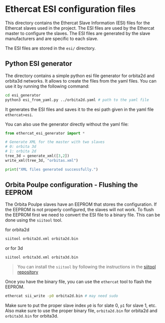 # Ethercat ESI configuration files

This directory contains the Ethercat Slave Information (ESI) files for the Ethercat slaves used in the project. The ESI files are used by the Ethercat master to configure the slaves. The ESI files are generated by the slave manufacturers and are specific to each slave.

The ESI files are stored in the `esi/` directory. 


## Python ESI generator
The directory contains a simple python esi file generator for orbita2d and orbita3d networks. It allows to create the files from the yaml files.
You can use it by running the following command:
```bash
cd esi_generator
python3 esi_from_yaml.py ../orbita2d.yaml # path to the yaml file
```
It generates the ESI files and saves it to the esi path given in the yaml file `ethercat>esi`.

You can also use the generator directly without the yaml file:

```python
from ethercat_esi_generator import *

# Generate XML for the master with two slaves
# 0: orbita 3d 
# 1: orbita 2d
tree_3d = generate_xml([3,2])
write_xml(tree_3d, "orbitas.xml")

print("XML files generated successfully.")
```


## Orbita Poulpe configuration - Flushing the EEPROM

The Orbita Poulpe slaves have an EEPROM that stores the configuration. If the EEPROM is not properly configured, the slaves will not work. To flush the EEPROM first we need to convert the ESI file to a binary file. This can be done using the `siitool` tool. 

for orbita2d
```bash
siitool orbita2d.xml orbita2d.bin
```
or for 3d
```bash
siitool orbita3d.xml orbita3d.bin
```
> You can install the `siitool` by following the instructions in the [siitool repository](https://github.com/synapticon/siitool)


Once you have the binary file, you can use the `ethercat` tool to flash the EEPROM. 

```bash
ethercat sii_write -p0 orbita2d.bin # may need sudo
```
Make sure to put the proper slave index `p0` is for slate 0, `p1` for slave 1, etc.
Also make sure to use the proper binary file, `orbita2d.bin` for orbita2d and `orbita3d.bin` for orbita3d.
